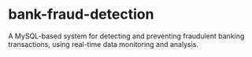 # bank-fraud-detection
A MySQL-based system for detecting and preventing fraudulent banking transactions, using real-time data monitoring and analysis.
